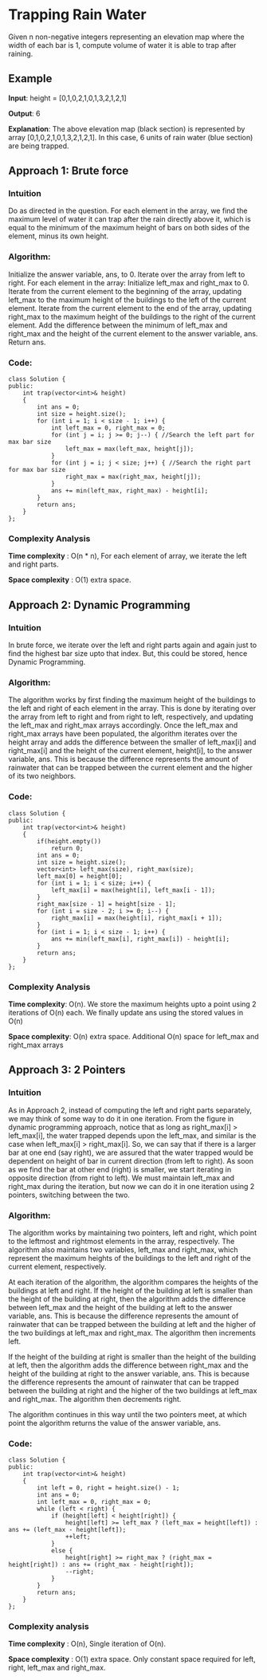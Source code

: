 # Trapping Rain Water

Given n non-negative integers representing an elevation map where the width of each bar is 1, compute volume of water it is able to trap after raining.

## Example

**Input**: height = [0,1,0,2,1,0,1,3,2,1,2,1]

**Output**: 6

**Explanation**: The above elevation map (black section) is represented by array [0,1,0,2,1,0,1,3,2,1,2,1]. In this case, 6 units of rain water (blue section) are being trapped.

## Approach 1: Brute force 
### Intuition
Do as directed in the question. For each element in the array, we find the maximum level of water it can trap after the rain directly above it, which is equal to the minimum of the maximum height of bars on both sides of the element, minus its own height.
### Algorithm:
Initialize the answer variable, ans, to 0.
Iterate over the array from left to right.
For each element in the array:
Initialize left_max and right_max to 0.
Iterate from the current element to the beginning of the array, updating left_max to the maximum height of the buildings to the left of the current element.
Iterate from the current element to the end of the array, updating right_max to the maximum height of the buildings to the right of the current element.
Add the difference between the minimum of left_max and right_max and the height of the current element to the answer variable, ans.
Return ans.
### Code:
```
class Solution {
public:
    int trap(vector<int>& height)
    {
        int ans = 0;
        int size = height.size();
        for (int i = 1; i < size - 1; i++) {
            int left_max = 0, right_max = 0;
            for (int j = i; j >= 0; j--) { //Search the left part for max bar size
                left_max = max(left_max, height[j]);
            }
            for (int j = i; j < size; j++) { //Search the right part for max bar size
                right_max = max(right_max, height[j]);
            }
            ans += min(left_max, right_max) - height[i];
        }
        return ans;
    }
};
```

### Complexity Analysis

**Time complexity** : O(n * n), For each element of array, we iterate the left and right parts.

**Space complexity** : O(1) extra space.


## Approach 2: Dynamic Programming
### Intuition
In brute force, we iterate over the left and right parts again and again just to find the highest bar size upto that index. But, this could be stored, hence Dynamic Programming.
### Algorithm:
The algorithm works by first finding the maximum height of the buildings to the left and right of each element in the array. This is done by iterating over the array from left to right and from right to left, respectively, and updating the left_max and right_max arrays accordingly.
Once the left_max and right_max arrays have been populated, the algorithm iterates over the height array and adds the difference between the smaller of left_max[i] and right_max[i] and the height of the current element, height[i], to the answer variable, ans. This is because the difference represents the amount of rainwater that can be trapped between the current element and the higher of its two neighbors.
### Code:

```
class Solution {
public:
    int trap(vector<int>& height)
    {
        if(height.empty())
            return 0;
        int ans = 0;
        int size = height.size();
        vector<int> left_max(size), right_max(size);
        left_max[0] = height[0];
        for (int i = 1; i < size; i++) {
            left_max[i] = max(height[i], left_max[i - 1]);
        }
        right_max[size - 1] = height[size - 1];
        for (int i = size - 2; i >= 0; i--) {
            right_max[i] = max(height[i], right_max[i + 1]);
        }
        for (int i = 1; i < size - 1; i++) {
            ans += min(left_max[i], right_max[i]) - height[i];
        }
        return ans;
    }
};
```

### Complexity Analysis

**Time complexity**: O(n). We store the maximum heights upto a point using 2 iterations of O(n) each. We finally update ans using the stored values in O(n)

**Space complexity**: O(n) extra space. Additional O(n) space for left_max and right_max arrays

## Approach 3: 2 Pointers
### Intuition
As in Approach 2, instead of computing the left and right parts separately, we may think of some way to do it in one iteration.
From the figure in dynamic programming approach, notice that as long as right_max[i] > left_max[i], the water trapped depends upon the left_max, and similar is the case when left_max[i] > right_max[i].
So, we can say that if there is a larger bar at one end (say right), we are assured that the water trapped would be dependent on height of bar in current direction (from left to right). As soon as we find the bar at other end (right) is smaller, we start iterating in opposite direction (from right to left).
We must maintain left_max and right_max during the iteration, but now we can do it in one iteration using 2 pointers, switching between the two.
### Algorithm:
The algorithm works by maintaining two pointers, left and right, which point to the leftmost and rightmost elements in the array, respectively. The algorithm also maintains two variables, left_max and right_max, which represent the maximum heights of the buildings to the left and right of the current element, respectively.

At each iteration of the algorithm, the algorithm compares the heights of the buildings at left and right. If the height of the building at left is smaller than the height of the building at right, then the algorithm adds the difference between left_max and the height of the building at left to the answer variable, ans. This is because the difference represents the amount of rainwater that can be trapped between the building at left and the higher of the two buildings at left_max and right_max. The algorithm then increments left.

If the height of the building at right is smaller than the height of the building at left, then the algorithm adds the difference between right_max and the height of the building at right to the answer variable, ans. This is because the difference represents the amount of rainwater that can be trapped between the building at right and the higher of the two buildings at left_max and right_max. The algorithm then decrements right.

The algorithm continues in this way until the two pointers meet, at which point the algorithm returns the value of the answer variable, ans.

### Code:

```
class Solution {
public:
    int trap(vector<int>& height)
    {
        int left = 0, right = height.size() - 1;
        int ans = 0;
        int left_max = 0, right_max = 0;
        while (left < right) {
            if (height[left] < height[right]) {
                height[left] >= left_max ? (left_max = height[left]) : ans += (left_max - height[left]);
                ++left;
            }
            else {
                height[right] >= right_max ? (right_max = height[right]) : ans += (right_max - height[right]);
                --right;
            }
        }
        return ans;
    }
};
```

### Complexity analysis

**Time complexity** : O(n), Single iteration of O(n).

**Space complexity** : O(1) extra space. Only constant space required for left, right, left_max and right_max.

